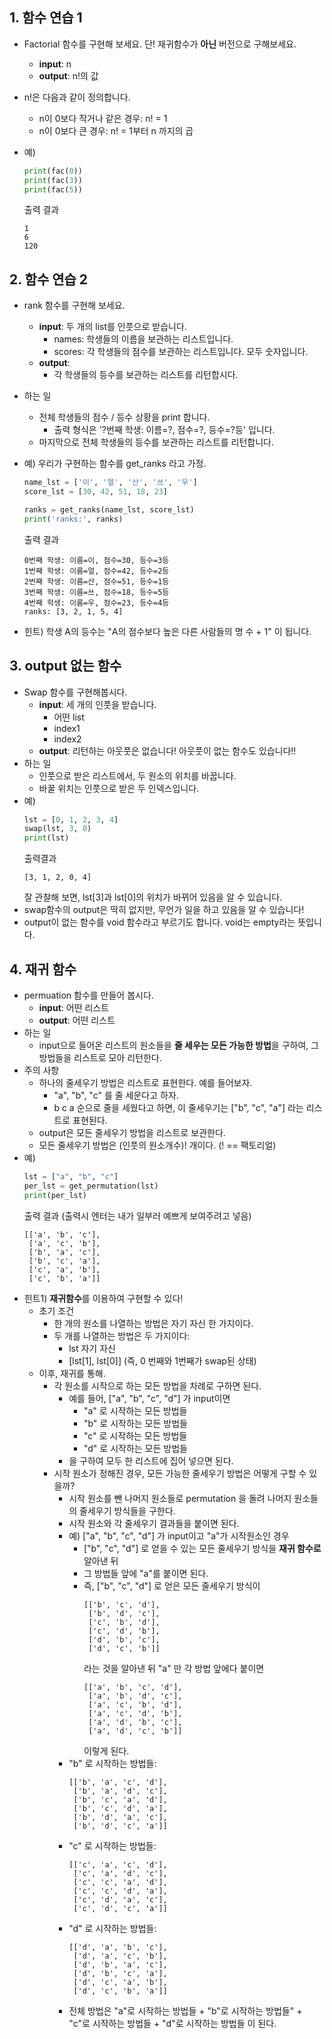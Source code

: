## 1. 함수 연습 1
- Factorial 함수를 구현해 보세요. 단! 재귀함수가 **아닌** 버전으로 구해보세요.
    - **input**: n
    - **output**: n!의 값

- n!은 다음과 같이 정의합니다.
    - n이 0보다 작거나 같은 경우: n! = 1
    - n이 0보다 큰 경우: n! = 1부터 n 까지의 곱

- 예) 
    ```python
    print(fac(0))
    print(fac(3))
    print(fac(5))
    ```
    출력 결과
    ```
    1
    6
    120
    ```

## 2. 함수 연습 2
- rank 함수를 구현해 보세요.
    - **input**: 두 개의 list를 인풋으로 받습니다.
        - names: 학생들의 이름을 보관하는 리스트입니다.
        - scores: 각 학생들의 점수를 보관하는 리스트입니다. 모두 숫자입니다.
    - **output**: 
        - 각 학생들의 등수를 보관하는 리스트를 리턴합시다.
- 하는 일
    - 전체 학생들의 점수 / 등수 상황을 print 합니다.
        - 출력 형식은 '?번째 학생: 이름=?, 점수=?, 등수=?등' 입니다.
    - 마지막으로 전체 학생들의 등수를 보관하는 리스트를 리턴합니다.

- 예) 우리가 구현하는 함수를 get_ranks 라고 가정.
    ```python
    name_lst = ['이', '얼', '산', '쓰', '우']
    score_lst = [30, 42, 51, 18, 23]

    ranks = get_ranks(name_lst, score_lst)
    print('ranks:', ranks)
    ```
    출력 결과
    ```
    0번째 학생: 이름=이, 점수=30, 등수=3등
    1번째 학생: 이름=얼, 점수=42, 등수=2등
    2번째 학생: 이름=산, 점수=51, 등수=1등
    3번째 학생: 이름=쓰, 점수=18, 등수=5등
    4번째 학생: 이름=우, 점수=23, 등수=4등
    ranks: [3, 2, 1, 5, 4]
    ```
    
- 힌트) 학생 A의 등수는 "A의 점수보다 높은 다른 사람들의 명 수 + 1" 이 됩니다.

## 3. output 없는 함수
- Swap 함수를 구현해봅시다. 
    - **input**: 세 개의 인풋을 받습니다.
        - 어떤 list
        - index1
        - index2
    - **output**: 리턴하는 아웃풋은 없습니다! 아웃풋이 없는 함수도 있습니다!!
- 하는 일
    - 인풋으로 받은 리스트에서, 두 원소의 위치를 바꿉니다.
    - 바꿀 위치는 인풋으로 받은 두 인덱스입니다.
- 예)
    ```python
    lst = [0, 1, 2, 3, 4]
    swap(lst, 3, 0)
    print(lst)
    ```
    출력결과
    ```
    [3, 1, 2, 0, 4]
    ```
    잘 관찰해 보면, lst[3]과 lst[0]의 위치가 바뀌어 있음을 알 수 있습니다. 
- swap함수의 output은 딱히 없지만, 무언가 일을 하고 있음을 알 수 있습니다!
- output이 없는 함수를 void 함수라고 부르기도 합니다. void는 empty라는 뜻입니다.


## 4. 재귀 함수
- permuation 함수를 만들어 봅시다.
    - **input**: 어떤 리스트
    - **output**: 어떤 리스트
- 하는 일
    - input으로 들어온 리스트의 원소들을 **줄 세우는 모든 가능한 방법**을 구하여, 그 방법들을 리스트로 모아 리턴한다.
- 주의 사항
    - 하나의 줄세우기 방법은 리스트로 표현한다. 예를 들어보자.
        - "a", "b", "c" 를 줄 세운다고 하자.
        - b c a 순으로 줄을 세웠다고 하면, 이 줄세우기는 ["b", "c", "a"] 라는 리스트로 표현된다.
    - output은 모든 줄세우기 방법을 리스트로 보관한다.
    - 모든 줄세우기 방법은 (인풋의 원소개수)! 개이다. (! == 팩토리얼)
- 예)
    ```python
    lst = ["a", "b", "c"]
    per_lst = get_permutation(lst)
    print(per_lst)
    ```
    출력 결과 (출력시 엔터는 내가 일부러 예쁘게 보여주려고 넣음)
    ```
    [['a', 'b', 'c'],
     ['a', 'c', 'b'],
     ['b', 'a', 'c'],
     ['b', 'c', 'a'],
     ['c', 'a', 'b'],
     ['c', 'b', 'a']]
    ```
- 힌트1) **재귀함수**를 이용하여 구현할 수 있다!
    - 초기 조건
        - 한 개의 원소를 나열하는 방법은 자기 자신 한 가지이다. 
        - 두 개를 나열하는 방법은 두 가지이다:
            - lst 자기 자신
            - [lst[1], lst[0]] (즉, 0 번째와 1번째가 swap된 상태)
    - 이후, 재귀를 통해.
        - 각 원소를 시작으로 하는 모든 방법을 차례로 구하면 된다.
            - 예를 들어, ["a", "b", "c", "d"] 가 input이면 
                - "a" 로 시작하는 모든 방법들 
                - "b" 로 시작하는 모든 방법들 
                - "c" 로 시작하는 모든 방법들 
                - "d" 로 시작하는 모든 방법들 
            - 을 구하여 모두 한 리스트에 집어 넣으면 된다.
        - 시작 원소가 정해진 경우, 모든 가능한 줄세우기 방법은 어떻게 구할 수 있을까?
            - 시작 원소를 뺀 나머지 원소들로 permutation 을 돌려 나머지 원소들의 줄세우기 방식들을 구한다.
            - 시작 원소와 각 줄세우기 결과들을 붙이면 된다.
            - 예) ["a", "b", "c", "d"] 가 input이고 "a"가 시작원소인 경우
                - ["b", "c", "d"] 로 얻을 수 있는 모든 줄세우기 방식을 **재귀 함수로** 알아낸 뒤
                - 그 방법들 앞에 "a"를 붙이면 된다.
                - 즉, ["b", "c", "d"] 로 얻은 모든 줄세우기 방식이
                    ```
                    [['b', 'c', 'd'],
                     ['b', 'd', 'c'],
                     ['c', 'b', 'd'],
                     ['c', 'd', 'b'],
                     ['d', 'b', 'c'],
                     ['d', 'c', 'b']]
                    ```
                    라는 것을 알아낸 뒤 "a" 만 각 방법 앞에다 붙이면
                    ```
                    [['a', 'b', 'c', 'd'],
                     ['a', 'b', 'd', 'c'],
                     ['a', 'c', 'b', 'd'],
                     ['a', 'c', 'd', 'b'],
                     ['a', 'd', 'b', 'c'],
                     ['a', 'd', 'c', 'b']]
                    ```
                    이렇게 된다.
            - "b" 로 시작하는 방법들:
                ```
                [['b', 'a', 'c', 'd'],
                 ['b', 'a', 'd', 'c'],
                 ['b', 'c', 'a', 'd'],
                 ['b', 'c', 'd', 'a'],
                 ['b', 'd', 'a', 'c'],
                 ['b', 'd', 'c', 'a']]
                ```
            - "c" 로 시작하는 방법들:
                ```
                [['c', 'a', 'c', 'd'],
                 ['c', 'a', 'd', 'c'],
                 ['c', 'c', 'a', 'd'],
                 ['c', 'c', 'd', 'a'],
                 ['c', 'd', 'a', 'c'],
                 ['c', 'd', 'c', 'a']]
                ```
            - "d" 로 시작하는 방법들:
                ```
                [['d', 'a', 'b', 'c'],
                 ['d', 'a', 'c', 'b'],
                 ['d', 'b', 'a', 'c'],
                 ['d', 'b', 'c', 'a'],
                 ['d', 'c', 'a', 'b'],
                 ['d', 'c', 'b', 'a']]
                ```
            - 전체 방법은 "a"로 시작하는 방법들 + "b"로 시작하는 방법들" + "c"로 시작하는 방법들 + "d"로 시작하는 방법들 이 된다.
